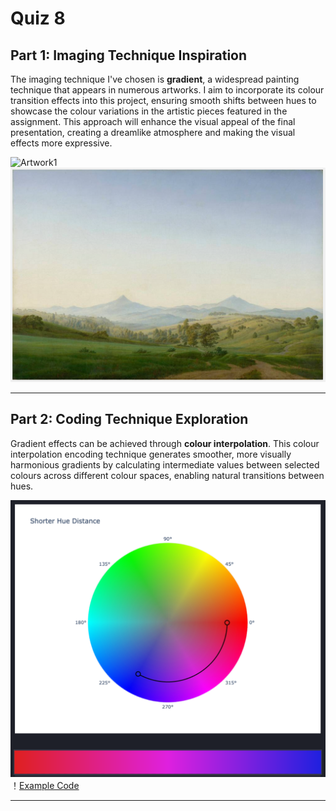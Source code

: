 # Quiz 8
## Part 1: Imaging Technique Inspiration

The imaging technique I've chosen is **gradient**, a widespread painting technique that appears in numerous artworks.
I aim to incorporate its colour transition effects into this project, ensuring smooth shifts between hues to showcase the colour variations in the artistic pieces featured in the assignment. This approach will enhance the visual appeal of the final presentation, creating a dreamlike atmosphere and making the visual effects more expressive.

![Artwork1](D:\HuaweiMoveData\Users\熊若茜\Desktop\usyd\9103\rxio0223_9103_tut1\Artwork1.png)  
![Artwork2](Artwork2.png) 

---

## Part 2: Coding Technique Exploration
Gradient effects can be achieved through **colour interpolation**. This colour interpolation encoding technique generates smoother, more visually harmonious gradients by calculating intermediate values between selected colours across different colour spaces, enabling natural transitions between hues.

![Effect Example](Example.png)
！[Example Code](https://facelessuser.github.io/coloraide/interpolation/)

---